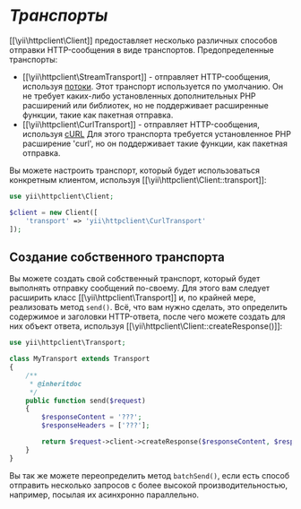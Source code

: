 *Транспорты*
==========

[[\yii\httpclient\Client]] предоставляет несколько различных способов отправки HTTP-сообщения в виде транспортов.
Предопределенные транспорты:

 - [[\yii\httpclient\StreamTransport]] - отправляет HTTP-сообщения, используя [потоки](http://php.net/manual/ru/book.stream.php).
   Этот транспорт используется по умолчанию. Он не требует каких-либо установленных дополнительных PHP расширений или библиотек,
   но не поддерживает расширенные функции, такие как пакетная отправка.
 - [[\yii\httpclient\CurlTransport]] - отправляет HTTP-сообщения, используя [cURL](http://php.net/manual/ru/book.curl.php)
   Для этого транспорта требуется установленное PHP расширение 'curl', но он поддерживает такие функции, как 
   пакетная отправка.

Вы можете настроить транспорт, который будет использоваться конкретным клиентом, используя [[\yii\httpclient\Client::transport]]:

```php
use yii\httpclient\Client;

$client = new Client([
    'transport' => 'yii\httpclient\CurlTransport'
]);
```


## Создание собственного транспорта

Вы можете создать свой собственный транспорт, который будет выполнять отправку сообщений по-своему. Для этого вам следует 
расширить класс [[\yii\httpclient\Transport]] и, по крайней мере, реализовать метод `send()`. Всё, что вам нужно сделать,
это определить содержимое и заголовки HTTP-ответа, после чего можете создать для них объект ответа, используя 
[[\yii\httpclient\Client::createResponse()]]:

```php
use yii\httpclient\Transport;

class MyTransport extends Transport
{
    /**
     * @inheritdoc
     */
    public function send($request)
    {
        $responseContent = '???';
        $responseHeaders = ['???'];

        return $request->client->createResponse($responseContent, $responseHeaders);
    }
}
```

Вы так же можете переопределить метод `batchSend()`, если есть способ отправить несколько запросов с более высокой производительностью,
например, посылая их асинхронно параллельно.
